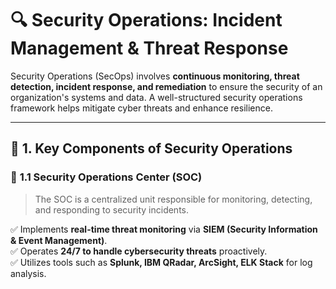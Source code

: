 # 🔍 **Security Operations: Incident Management & Threat Response**

Security Operations (SecOps) involves **continuous monitoring, threat detection, incident response, and remediation** to ensure the security of an organization's systems and data. A well-structured security operations framework helps mitigate cyber threats and enhance resilience.

---

## 📌 **1. Key Components of Security Operations**

### 🔹 **1.1 Security Operations Center (SOC)**
> The SOC is a centralized unit responsible for monitoring, detecting, and responding to security incidents.

✅ Implements **real-time threat monitoring** via **SIEM (Security Information & Event Management)**.  
✅ Operates **24/7 to handle cybersecurity threats** proactively.  
✅ Utilizes tools such as **Splunk, IBM QRadar, ArcSight, ELK Stack** for log analysis.

